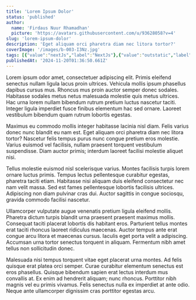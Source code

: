 ```yaml
---
title: 'Lorem Ipsum Dolor'
status: 'published'
author:
  name: 'Firdaus Nuur Rhamadhan'
  picture: 'https://avatars.githubusercontent.com/u/93628058?v=4'
slug: 'lorem-ipsum-dolor'
description: 'Eget aliquam orci pharetra diam nec litora tortor?'
coverImage: '/images/b-003-I3Nz.jpg'
tags: [{"value":"nextJs","label":"NextJs"},{"value":"outstatic","label":"Outstatic"}]
publishedAt: '2024-11-20T01:36:50.661Z'
---
```


Lorem ipsum odor amet, consectetuer adipiscing elit. Primis eleifend senectus nullam ligula lacus proin ultrices. Vehicula mollis ipsum phasellus dapibus cursus mus. Rhoncus mus proin auctor semper donec sodales. Habitasse sodales metus netus malesuada molestie quis metus ultrices. Hac urna lorem nullam bibendum rutrum pretium luctus nascetur taciti. Integer ligula imperdiet fusce finibus elementum hac sed ornare. Laoreet vestibulum bibendum quam rutrum lobortis egestas.

Maximus eu commodo mollis integer habitasse lacinia nisl diam. Felis varius donec nunc blandit eu nam est. Eget aliquam orci pharetra diam nec litora tortor? Nascetur felis tempus purus nunc congue pretium eros molestie. Varius euismod vel facilisis, nullam praesent torquent vestibulum suspendisse. Diam auctor primis; interdum laoreet facilisi molestie aliquet nisi. 

Tellus molestie euismod nisl scelerisque varius. Montes facilisis turpis lorem ornare luctus primis. Tempus lectus pellentesque curabitur egestas, pharetra taciti etiam. Habitasse nisi aliquam duis eleifend consectetur nec nam velit massa. Sed est fames pellentesque lobortis facilisis ultrices. Adipiscing non diam pulvinar cras dui. Auctor sagittis in congue sociosqu, gravida commodo facilisi nascetur.

Ullamcorper vulputate augue venenatis pretium ligula eleifend mollis. Pharetra dictum turpis blandit urna praesent praesent maximus mollis. Consequat taciti placerat lobortis dis habitant eros. Parturient tellus montes erat taciti rhoncus laoreet ridiculus maecenas. Auctor tempus ante erat congue arcu litora et maecenas cursus. Iaculis eget porta velit a adipiscing. Accumsan urna tortor senectus torquent in aliquam. Fermentum nibh amet tellus non sollicitudin donec.

Malesuada nisi tempus torquent vitae eget placerat urna montes. Ad felis quisque erat platea orci semper. Curae curabitur elementum senectus est eros phasellus. Quisque bibendum sapien erat lectus interdum mus convallis at. Ex enim ad hendrerit aliquam; nunc rhoncus. Porttitor nibh magnis vel eu primis vivamus. Felis senectus nulla ex imperdiet at ante odio. Neque ante ullamcorper dignissim cras porttitor egestas arcu.

 